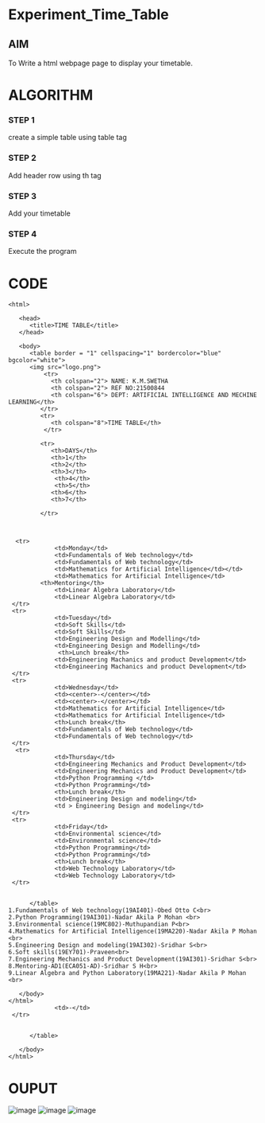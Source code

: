 # Experiment_Time_Table

## AIM
To Write a html webpage page to display your timetable.

# ALGORITHM
### STEP 1
create a simple table using table tag
### STEP 2
Add header row using th tag
### STEP 3
Add your timetable
### STEP 4
Execute the program

# CODE
~~~<!DOCTYPE html>
<html>

   <head>
      <title>TIME TABLE</title>
   </head>
	
   <body>
      <table border = "1" cellspacing="1" bordercolor="blue" bgcolor="white">
      <img src="logo.png">
          <tr>
            <th colspan="2"> NAME: K.M.SWETHA
            <th colspan="2"> REF NO:21500844
            <th colspan="6"> DEPT: ARTIFICIAL INTELLIGENCE AND MECHINE LEARNING</th>
         </tr>
         <tr>
            <th colspan="8">TIME TABLE</th>
          </tr>
         
         <tr>
            <th>DAYS</th>
            <th>1</th>
            <th>2</th>
            <th>3</th>
             <th>4</th>
             <th>5</th>
            <th>6</th>
            <th>7</th>
            
         </tr>
         
        
  
  <tr>
             <td>Monday</td>
             <td>Fundamentals of Web technology</td>
             <td>Fundamentals of Web technology</td>
             <td>Mathematics for Artificial Intelligence</td></td>
             <td>Mathematics for Artificial Intelligence</td>
         <th>Mentoring</th>
             <td>Linear Algebra Laboratory</td>
             <td>Linear Algebra Laboratory</td>
 </tr>
 <tr>
             <td>Tuesday</td>
             <td>Soft Skills</td>
             <td>Soft Skills</td>
             <td>Engineering Design and Modelling</td>
             <td>Engineering Design and Modelling</td>
              <th>Lunch break</th>
             <td>Engineering Machanics and product Development</td>
             <td>Engineering Machanics and product Development</td>
 </tr>
 <tr>
             <td>Wednesday</td>
             <td><center>-</center></td>
             <td><center>-</center></td>
             <td>Mathematics for Artificial Intelligence</td>
             <td>Mathematics for Artificial Intelligence</td>
             <th>Lunch break</th>
             <td>Fundamentals of Web technology</td>
             <td>Fundamentals of Web technology</td>
 </tr>
  <tr>
             <td>Thursday</td>
             <td>Engineering Mechanics and Product Development</td>
             <td>Engineering Mechanics and Product Development</td>
             <td>Python Programming </td>
             <td>Python Programming</td>
             <th>Lunch break</th>
             <td>Engineering Design and modeling</td>
             <td > Engineering Design and modeling</td>
 </tr>
 <tr>
             <td>Friday</td>
             <td>Environmental science</td>
             <td>Environmental science</td>
             <td>Python Programming</td>
             <td>Python Programming</td>
             <th>Lunch break</th>
             <td>Web Technology Laboratory</td>
             <td>Web Technology Laboratory</td>
 </tr>
  
         
      </table>
1.Fundamentals of Web technology(19AI401)-Obed Otto C<br>
2.Python Programming(19AI301)-Nadar Akila P Mohan <br>
3.Environmental science(19MC802)-Muthupandian P<br>
4.Mathematics for Artificial Intelligence(19MA220)-Nadar Akila P Mohan <br>
5.Engineering Design and modeling(19AI302)-Sridhar S<br>
6.Soft skills(19EY701)-Praveen<br>
7.Engineering Mechanics and Product Development(19AI301)-Sridhar S<br>
8.Mentoring-AD1(ECA051-AD)-Sridhar S H<br>
9.Linear Algebra and Python Laboratory(19MA221)-Nadar Akila P Mohan <br>
      
   </body>
</html>
             <td>-</td>
 </tr>
  
         
      </table>
      
   </body>
</html>

~~~

# OUPUT
![image](https://user-images.githubusercontent.com/94228215/144224346-03d3b322-a93d-4301-8dcf-88f175913140.png)
![image](https://user-images.githubusercontent.com/94228215/144224386-56e96efe-8cf7-4222-95b6-f322e18c5823.png)
![image](https://user-images.githubusercontent.com/94228215/144227440-53b447d1-122b-4868-81eb-894cbda779c9.png)
